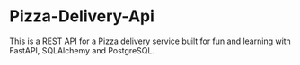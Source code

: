 # Pizza-Delivery-Api
This is a REST API for a Pizza delivery service built for fun and learning with FastAPI, SQLAlchemy and PostgreSQL.
